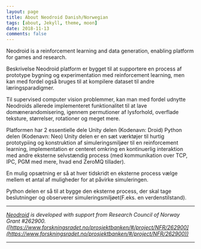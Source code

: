 ```yaml
---
layout: page
title: About Neodroid Danish/Norwegian
tags: [about, Jekyll, theme, moon]
date: 2018-11-13
comments: false
---
```


Neodroid is a reinforcement learning and data generation, enabling platform for games and research.


Beskrivelse
Neodroid platform er bygget til at supportere en process af prototype bygning og experimentation med 
reinforcement learning, men kan med fordel også bruges til at kompilere dataset til andre læringsparadigmer.

Til supervised computer vision problemmer, kan man med fordel udnytte Neodroids allerede implementeret funktionalitet til at lave domænerandomisering, igennem permutioner af lysforhold, overflade teksture, størrelser, rotationer og meget mere.

Platformen har 2 essentielle dele
Unity delen (Kodenavn: Droid) 
Python delen (Kodenavn: Neo)
Unity delen er en sæt værktøjer til hurtig prototypiing og konstruktion af simuleringsmiljøer til en reinforcement learning, implementation er centeret omkring en kontinuerlig interaktion med andre eksterne selvstændig process (med kommunikation over TCP, IPC, PGM med mere, hvad end ZeroMQ tillader).

En mulig opsætning er så at hver tidskridt en eksterne process vælge mellem et antal af muligheder for at påvirke simuleringen.

Python delen er så til at bygge den eksterne process, der skal tage beslutninger og observerer simuleringsmiljøet(F.eks. en verdenstilstand).

---

_[Neodroid](https://github.com/sintefneodroid) is developed with support from Research Council of Norway Grant #262900. ([https://www.forskningsradet.no/prosjektbanken/#/project/NFR/262900](https://www.forskningsradet.no/prosjektbanken/#/project/NFR/262900))_

---
